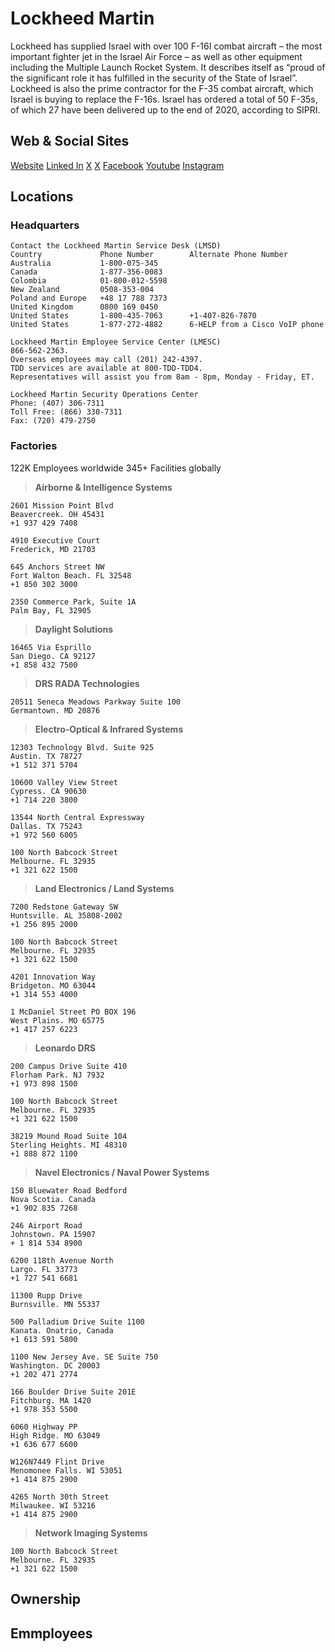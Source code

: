 # Lockheed Martin
Lockheed has supplied Israel with over 100 F-16I combat aircraft – the most important fighter jet in the Israel Air Force – as well as other equipment including the Multiple Launch Rocket System. It describes itself as “proud of the significant role it has fulfilled in the security of the State of Israel”. Lockheed is also the prime contractor for the F-35 combat aircraft, which Israel is buying to replace the F-16s. Israel has ordered a total of 50 F-35s, of which 27 have been delivered up to the end of 2020, according to SIPRI.
## Web & Social Sites

[Website](https://www.lockheedmartin.com/en-us/index.html)
[Linked In](https://www.linkedin.com/company/lockheed-martin)
[X](http://twitter.com/lockheedmartin)
[X](https://twitter.com/lmnews)
[Facebook](http://www.facebook.com/lockheedmartin)
[Youtube](http://www.youtube.com/user/LockheedMartinVideos)
[Instagram](http://instagram.com/lockheedmartin)

## Locations

### **Headquarters**

>
    
>
    Contact the Lockheed Martin Service Desk (LMSD)
    Country	            Phone Number	    Alternate Phone Number
    Australia	        1-800-075-345
    Canada	            1-877-356-0083 
    Colombia	        01-800-012-5598
    New Zealand         0508-353-004
    Poland and Europe   +48 17 788 7373	 
    United Kingdom      0800 169 0450
    United States       1-800-435-7063      +1-407-826-7870
    United States       1-877-272-4882      6-HELP from a Cisco VoIP phone

    Lockheed Martin Employee Service Center (LMESC) 
    866-562-2363. 
    Overseas employees may call (201) 242-4397. 
    TDD services are available at 800-TDD-TDD4. 
    Representatives will assist you from 8am - 8pm, Monday - Friday, ET.

    Lockheed Martin Security Operations Center
    Phone: (407) 306-7311
    Toll Free: (866) 330-7311
    Fax: (720) 479-2750


### **Factories**

122K Employees worldwide
345+ Facilities globally

> **Airborne & Intelligence Systems**

    2601 Mission Point Blvd
    Beavercreek. OH 45431
    +1 937 429 7408

    4910 Executive Court
    Frederick, MD 21703

    645 Anchors Street NW
    Fort Walton Beach. FL 32548
    +1 850 302 3000

    2350 Commerce Park, Suite 1A
    Palm Bay, FL 32905

> **Daylight Solutions**

    16465 Via Esprillo
    San Diego. CA 92127
    +1 858 432 7500

> **DRS RADA Technologies**

    20511 Seneca Meadows Parkway Suite 100
    Germantown. MD 20876

> **Electro-Optical & Infrared Systems**

    12303 Technology Blvd. Suite 925
    Austin. TX 78727
    +1 512 371 5704

    10600 Valley View Street
    Cypress. CA 90630
    +1 714 220 3800

    13544 North Central Expressway
    Dallas. TX 75243
    +1 972 560 6005

    100 North Babcock Street
    Melbourne. FL 32935
    +1 321 622 1500

> **Land Electronics / Land Systems**

    7200 Redstone Gateway SW
    Huntsville. AL 35808-2002
    +1 256 895 2000

    100 North Babcock Street
    Melbourne. FL 32935
    +1 321 622 1500

    4201 Innovation Way
    Bridgeton. MO 63044
    +1 314 553 4000

    1 McDaniel Street PO BOX 196
    West Plains. MO 65775
    +1 417 257 6223

> **Leonardo DRS**

    200 Campus Drive Suite 410
    Florham Park. NJ 7932
    +1 973 898 1500

    100 North Babcock Street
    Melbourne. FL 32935
    +1 321 622 1500

    38219 Mound Road Suite 104
    Sterling Heights. MI 48310
    +1 888 872 1100

> **Navel Electronics / Naval Power Systems**

    150 Bluewater Road Bedford
    Nova Scotia. Canada
    +1 902 835 7268

    246 Airport Road
    Johnstown. PA 15907
    + 1 814 534 8900

    6200 118th Avenue North
    Largo. FL 33773
    +1 727 541 6681

    11300 Rupp Drive
    Burnsville. MN 55337

    500 Palladium Drive Suite 1100
    Kanata. Onatrio, Canada
    +1 613 591 5800

    1100 New Jersey Ave. SE Suite 750
    Washington. DC 20003
    +1 202 471 2774

    166 Boulder Drive Suite 201E
    Fitchburg. MA 1420
    +1 978 353 5500

    6060 Highway PP
    High Ridge. MO 63049
    +1 636 677 6600

    W126N7449 Flint Drive
    Menomonee Falls. WI 53051
    +1 414 875 2900

    4265 North 30th Street
    Milwaukee. WI 53216
    +1 414 875 2900

> **Network Imaging Systems**

    100 North Babcock Street
    Melbourne. FL 32935
    +1 321 622 1500


## Ownership

>
[]()

## Emmployees

>
[]()
